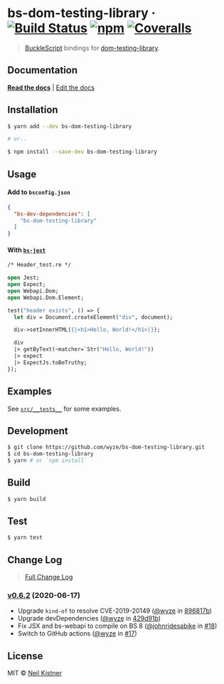 # bs-dom-testing-library &middot; [![Build Status][circleci-image]][circleci-url] [![npm][npm-image]][npm-url] [![Coveralls][codecov-image]][codecov-url]

> [BuckleScript](//github.com/BuckleScript/bucklescript) bindings for [dom-testing-library](//github.com/testing-library/dom-testing-library).

## Documentation

[**Read the docs**](//testing-library.com/docs/bs-react-testing-library/intro) | [Edit the docs](//github.com/alexkrolick/testing-library-docs)

## Installation

```sh
$ yarn add --dev bs-dom-testing-library

# or..

$ npm install --save-dev bs-dom-testing-library
```

## Usage

#### Add to `bsconfig.json`

```json
{
  "bs-dev-dependencies": [
    "bs-dom-testing-library"
  ]
}
```

#### With [`bs-jest`](//github.com/reasonml-community/bs-jest)

```ocaml
/* Header_test.re */

open Jest;
open Expect;
open Webapi.Dom;
open Webapi.Dom.Element;

test("header exists", () => {
  let div = Document.createElement("div", document);

  div->setInnerHTML({|<h1>Hello, World!</h1>|});

  div
  |> getByText(~matcher=`Str("Hello, World!"))
  |> expect
  |> ExpectJs.toBeTruthy;
});
```

## Examples

See [`src/__tests__`](src/__tests__) for some examples.

## Development

```sh
$ git clone https://github.com/wyze/bs-dom-testing-library.git
$ cd bs-dom-testing-library
$ yarn # or `npm install`
```

## Build

```sh
$ yarn build
```

## Test

```sh
$ yarn test
```

## Change Log

> [Full Change Log](changelog.md)

### [v0.6.2](https://github.com/wyze/bs-dom-testing-library/releases/tag/v0.6.2) (2020-06-17)

* Upgrade `kind-of` to resolve CVE-2019-20149 ([@wyze](https://github.com/wyze) in [896817b](https://github.com/wyze/bs-dom-testing-library/commit/896817b))
* Upgrade devDependencies ([@wyze](https://github.com/wyze) in [429d91b](https://github.com/wyze/bs-dom-testing-library/commit/429d91b))
* Fix JSX and bs-webapi to compile on BS 8 ([@johnridesabike](https://github.com/johnridesabike) in [#18](https://github.com/wyze/bs-dom-testing-library/pull/18))
* Switch to GitHub actions ([@wyze](https://github.com/wyze) in [#17](https://github.com/wyze/bs-dom-testing-library/pull/17))

## License

MIT © [Neil Kistner](https://neilkistner.com)

[circleci-image]: https://img.shields.io/circleci/project/github/wyze/bs-dom-testing-library.svg?style=flat-square
[circleci-url]: https://circleci.com/gh/wyze/bs-dom-testing-library

[npm-image]: https://img.shields.io/npm/v/bs-dom-testing-library.svg?style=flat-square
[npm-url]: https://npm.im/bs-dom-testing-library

[codecov-image]: https://img.shields.io/codecov/c/github/wyze/bs-dom-testing-library.svg?style=flat-square
[codecov-url]: https://codecov.io/github/wyze/bs-dom-testing-library

